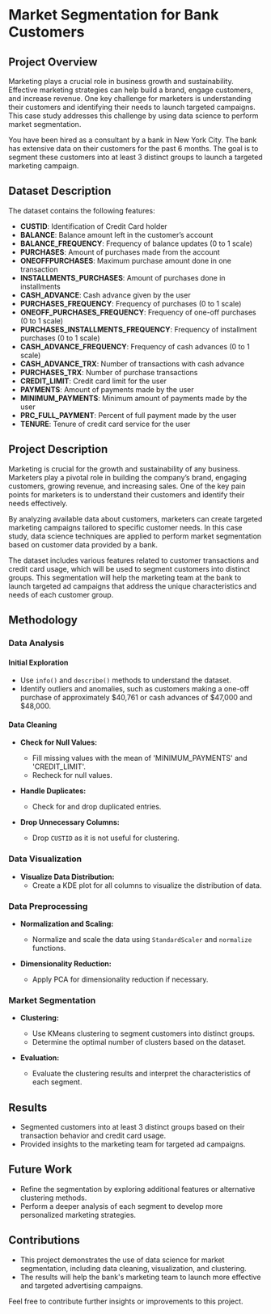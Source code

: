# Market Segmentation for Bank Customers

## Project Overview

Marketing plays a crucial role in business growth and sustainability. Effective marketing strategies can help build a brand, engage customers, and increase revenue. One key challenge for marketers is understanding their customers and identifying their needs to launch targeted campaigns. This case study addresses this challenge by using data science to perform market segmentation.

You have been hired as a consultant by a bank in New York City. The bank has extensive data on their customers for the past 6 months. The goal is to segment these customers into at least 3 distinct groups to launch a targeted marketing campaign.

## Dataset Description

The dataset contains the following features:

- **CUSTID**: Identification of Credit Card holder
- **BALANCE**: Balance amount left in the customer’s account
- **BALANCE_FREQUENCY**: Frequency of balance updates (0 to 1 scale)
- **PURCHASES**: Amount of purchases made from the account
- **ONEOFFPURCHASES**: Maximum purchase amount done in one transaction
- **INSTALLMENTS_PURCHASES**: Amount of purchases done in installments
- **CASH_ADVANCE**: Cash advance given by the user
- **PURCHASES_FREQUENCY**: Frequency of purchases (0 to 1 scale)
- **ONEOFF_PURCHASES_FREQUENCY**: Frequency of one-off purchases (0 to 1 scale)
- **PURCHASES_INSTALLMENTS_FREQUENCY**: Frequency of installment purchases (0 to 1 scale)
- **CASH_ADVANCE_FREQUENCY**: Frequency of cash advances (0 to 1 scale)
- **CASH_ADVANCE_TRX**: Number of transactions with cash advance
- **PURCHASES_TRX**: Number of purchase transactions
- **CREDIT_LIMIT**: Credit card limit for the user
- **PAYMENTS**: Amount of payments made by the user
- **MINIMUM_PAYMENTS**: Minimum amount of payments made by the user
- **PRC_FULL_PAYMENT**: Percent of full payment made by the user
- **TENURE**: Tenure of credit card service for the user

## Project Description

Marketing is crucial for the growth and sustainability of any business. Marketers play a pivotal role in building the company’s brand, engaging customers, growing revenue, and increasing sales. One of the key pain points for marketers is to understand their customers and identify their needs effectively.

By analyzing available data about customers, marketers can create targeted marketing campaigns tailored to specific customer needs. In this case study, data science techniques are applied to perform market segmentation based on customer data provided by a bank.

The dataset includes various features related to customer transactions and credit card usage, which will be used to segment customers into distinct groups. This segmentation will help the marketing team at the bank to launch targeted ad campaigns that address the unique characteristics and needs of each customer group.

## Methodology

### Data Analysis

#### Initial Exploration
- Use `info()` and `describe()` methods to understand the dataset.
- Identify outliers and anomalies, such as customers making a one-off purchase of approximately $40,761 or cash advances of $47,000 and $48,000.

#### Data Cleaning
- **Check for Null Values:**
  - Fill missing values with the mean of 'MINIMUM_PAYMENTS' and 'CREDIT_LIMIT'.
  - Recheck for null values.
  
- **Handle Duplicates:**
  - Check for and drop duplicated entries.
  
- **Drop Unnecessary Columns:**
  - Drop `CUSTID` as it is not useful for clustering.

### Data Visualization
- **Visualize Data Distribution:**
  - Create a KDE plot for all columns to visualize the distribution of data.

### Data Preprocessing
- **Normalization and Scaling:**
  - Normalize and scale the data using `StandardScaler` and `normalize` functions.
  
- **Dimensionality Reduction:**
  - Apply PCA for dimensionality reduction if necessary.

### Market Segmentation
- **Clustering:**
  - Use KMeans clustering to segment customers into distinct groups.
  - Determine the optimal number of clusters based on the dataset.
  
- **Evaluation:**
  - Evaluate the clustering results and interpret the characteristics of each segment.

## Results
- Segmented customers into at least 3 distinct groups based on their transaction behavior and credit card usage.
- Provided insights to the marketing team for targeted ad campaigns.

## Future Work
- Refine the segmentation by exploring additional features or alternative clustering methods.
- Perform a deeper analysis of each segment to develop more personalized marketing strategies.

## Contributions
- This project demonstrates the use of data science for market segmentation, including data cleaning, visualization, and clustering.
- The results will help the bank's marketing team to launch more effective and targeted advertising campaigns.

Feel free to contribute further insights or improvements to this project.
